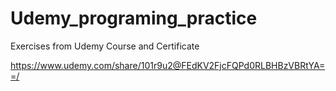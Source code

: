 # Udemy_programing_practice
Exercises from Udemy Course and Certificate 

https://www.udemy.com/share/101r9u2@FEdKV2FjcFQPd0RLBHBzVBRtYA==/
